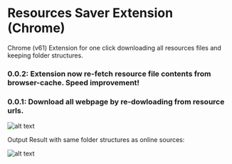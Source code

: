 # Resources Saver Extension (Chrome)

Chrome (v61) Extension for one click downloading all resources files and keeping folder structures.

### 0.0.2: Extension now re-fetch resource file contents from browser-cache. Speed improvement!

### 0.0.1: Download all webpage by re-dowloading from resource urls.

![alt text](https://github.com/up209d/ResourcesSaverExt/blob/master/screenshot.png?raw=true)

Output Result with same folder structures as online sources:

![alt text](https://github.com/up209d/ResourcesSaverExt/blob/master/screenshot2.png?raw=true)
